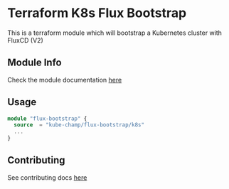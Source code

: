 # Terraform K8s Flux Bootstrap
This is a terraform module which will bootstrap a Kubernetes cluster with FluxCD (V2)

## Module Info
Check the module documentation [here](https://registry.terraform.io/modules/kube-champ/flux-bootstrap/k8s/latest)

## Usage

```terraform
module "flux-bootstrap" {
  source  = "kube-champ/flux-bootstrap/k8s"
  ...
}
```

## Contributing
See contributing docs [here](./docs/CONTRIBUTING.md)

